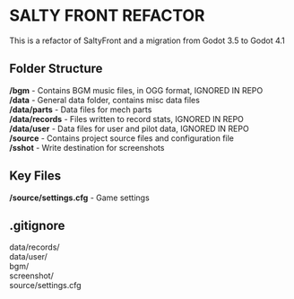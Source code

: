 # SALTY FRONT REFACTOR  
This is a refactor of SaltyFront and a migration from Godot 3.5 to Godot 4.1

## Folder Structure
**/bgm** - Contains BGM music files, in OGG format, IGNORED IN REPO  
**/data** - General data folder, contains misc data files  
**/data/parts** - Data files for mech parts  
**/data/records** - Files written to record stats, IGNORED IN REPO  
**/data/user** - Data files for user and pilot data, IGNORED IN REPO  
**/source** - Contains project source files and configuration file  
**/sshot** - Write destination for screenshots

## Key Files
**/source/settings.cfg** - Game settings  

## .gitignore
data/records/  
data/user/  
bgm/  
screenshot/  
source/settings.cfg  